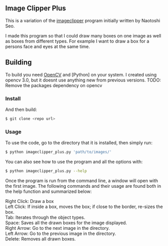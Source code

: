 Image Clipper Plus
-------------

This is a variation of the [imageclipper](https://code.google.com/p/imageclipper/)
program initially written by Naotoshi Seo.

I made this program so that I could draw many boxes on one image as well as boxes from
different types. For example I want to draw a box for a persons face and eyes at the same
time.

## Building

To build you need [OpenCV](http://opencv.org/) and [Python]
on your system. I created using opencv 3.0, but it doesnt use anything new from previous versions.
TODO: Remove the packages dependency on opencv

### Install

And then build:

```bash
$ git clone <repo url>
```

### Usage

To use the code, go to the directory that it is installed, then simply run:
```bash
$ python imageclipper_plus.py 'path/to/images/'
```

You can also see how to use the program and all the options with:
```bash
$ python imageclipper_plus.py --help
```

Once the program is run from the command line, a window will open with the first image. 
The following commands and their usage are found both in the help function and summarized below:

Right Click: Draw a box<br />
Left Click: If inside a box, moves the box; if close to the border, re-sizes the box.<br />
Tab: Iterates through the object types.<br />
Space: Saves all the drawn boxes for the image displayed.<br />
Right Arrow: Go to the next image in the directory.<br />
Left Arrow: Go to the previous image in the directory.<br />
Delete: Removes all drawn boxes.